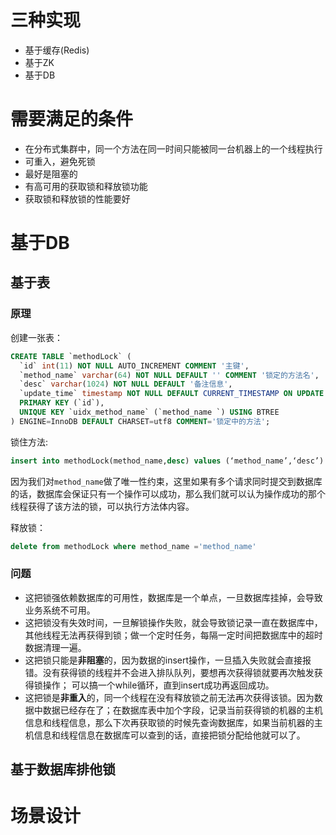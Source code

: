 # 三种实现

* 基于缓存(Redis)
* 基于ZK
* 基于DB

# 需要满足的条件

* 在分布式集群中，同一个方法在同一时间只能被同一台机器上的一个线程执行
* 可重入，避免死锁
* 最好是阻塞的
* 有高可用的获取锁和释放锁功能
* 获取锁和释放锁的性能要好

# 基于DB

## 基于表

### 原理

创建一张表：

```sql
CREATE TABLE `methodLock` (
  `id` int(11) NOT NULL AUTO_INCREMENT COMMENT '主键',
  `method_name` varchar(64) NOT NULL DEFAULT '' COMMENT '锁定的方法名',
  `desc` varchar(1024) NOT NULL DEFAULT '备注信息',
  `update_time` timestamp NOT NULL DEFAULT CURRENT_TIMESTAMP ON UPDATE CURRENT_TIMESTAMP COMMENT '保存数据时间，自动生成',
  PRIMARY KEY (`id`),
  UNIQUE KEY `uidx_method_name` (`method_name `) USING BTREE
) ENGINE=InnoDB DEFAULT CHARSET=utf8 COMMENT='锁定中的方法';
```

锁住方法:

```sql
insert into methodLock(method_name,desc) values (‘method_name’,‘desc’)
```

因为我们对`method_name`做了唯一性约束，这里如果有多个请求同时提交到数据库的话，数据库会保证只有一个操作可以成功，那么我们就可以认为操作成功的那个线程获得了该方法的锁，可以执行方法体内容。

释放锁：

```sql
delete from methodLock where method_name ='method_name'
```

### 问题

* 这把锁强依赖数据库的可用性，数据库是一个单点，一旦数据库挂掉，会导致业务系统不可用。
* 这把锁没有失效时间，一旦解锁操作失败，就会导致锁记录一直在数据库中，其他线程无法再获得到锁；做一个定时任务，每隔一定时间把数据库中的超时数据清理一遍。
* 这把锁只能是**非阻塞**的，因为数据的insert操作，一旦插入失败就会直接报错。没有获得锁的线程并不会进入排队队列，要想再次获得锁就要再次触发获得锁操作； 可以搞一个while循环，直到insert成功再返回成功。
* 这把锁是**非重入**的，同一个线程在没有释放锁之前无法再次获得该锁。因为数据中数据已经存在了；在数据库表中加个字段，记录当前获得锁的机器的主机信息和线程信息，那么下次再获取锁的时候先查询数据库，如果当前机器的主机信息和线程信息在数据库可以查到的话，直接把锁分配给他就可以了。

## 基于数据库排他锁



# 场景设计

